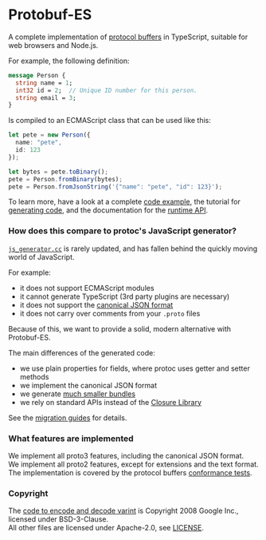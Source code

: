Protobuf-ES
===========

A complete implementation of [protocol buffers](https://developers.google.com/protocol-buffers) in TypeScript,
suitable for web browsers and Node.js.

For example, the following definition:

```protobuf
message Person {
  string name = 1;
  int32 id = 2;  // Unique ID number for this person.
  string email = 3;
}
```

Is compiled to an ECMAScript class that can be used like this:

```typescript
let pete = new Person({
  name: "pete",
  id: 123
});

let bytes = pete.toBinary();
pete = Person.fromBinary(bytes);
pete = Person.fromJsonString('{"name": "pete", "id": 123}');
```

To learn more, have a look at a complete [code example](packages/example), 
the tutorial for [generating code](docs/generated_code.md), and the 
documentation for the [runtime API](docs/runtime_api.md).


### How does this compare to protoc's JavaScript generator?

[`js_generator.cc`](https://github.com/protocolbuffers/protobuf-javascript/blob/main/generator/js_generator.cc)
is rarely updated, and has fallen behind the quickly moving world of JavaScript.

For example:
- it does not support ECMAScript modules
- it cannot generate TypeScript (3rd party plugins are necessary)
- it does not support the [canonical JSON format](https://developers.google.com/protocol-buffers/docs/proto3#json)
- it does not carry over comments from your `.proto` files

Because of this, we want to provide a solid, modern alternative with Protobuf-ES.

The main differences of the generated code:
- we use plain properties for fields, where protoc uses getter and setter methods
- we implement the canonical JSON format
- we generate [much smaller bundles](packages/bench-codesize)
- we rely on standard APIs instead of the [Closure Library](http://googlecode.blogspot.com/2009/11/introducing-closure-tools.html)

See the [migration guides](docs/migrating.md) for details.


### What features are implemented

We implement all proto3 features, including the canonical JSON format.  
We implement all proto2 features, except for extensions and the text format.  
The implementation is covered by the protocol buffers 
[conformance tests](packages/conformance-test).



### Copyright

The [code to encode and decode varint](packages/protobuf/src/google/varint.ts) is Copyright 2008 Google Inc., licensed 
under BSD-3-Clause.  
All other files are licensed under Apache-2.0, see [LICENSE](LICENSE).

